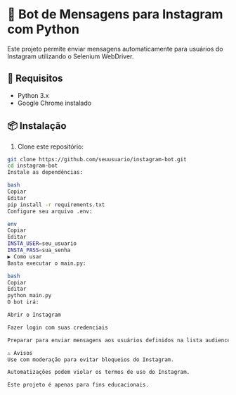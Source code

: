 # 🤖 Bot de Mensagens para Instagram com Python

Este projeto permite enviar mensagens automaticamente para usuários do Instagram utilizando o Selenium WebDriver.

## 🚀 Requisitos

- Python 3.x
- Google Chrome instalado

## 📦 Instalação

1. Clone este repositório:
```bash
git clone https://github.com/seuusuario/instagram-bot.git
cd instagram-bot
Instale as dependências:

bash
Copiar
Editar
pip install -r requirements.txt
Configure seu arquivo .env:

env
Copiar
Editar
INSTA_USER=seu_usuario
INSTA_PASS=sua_senha
▶️ Como usar
Basta executar o main.py:

bash
Copiar
Editar
python main.py
O bot irá:

Abrir o Instagram

Fazer login com suas credenciais

Preparar para enviar mensagens aos usuários definidos na lista audience

⚠️ Avisos
Use com moderação para evitar bloqueios do Instagram.

Automatizações podem violar os termos de uso do Instagram.

Este projeto é apenas para fins educacionais.